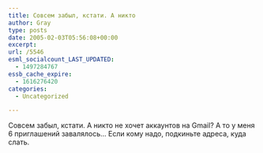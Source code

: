 ```yaml
---
title: Совсем забыл, кстати. А никто
author: Gray
type: posts
date: 2005-02-03T05:56:08+00:00
excerpt:
url: /5546
esml_socialcount_LAST_UPDATED:
  - 1497284767
essb_cache_expire:
  - 1616276420
categories:
  - Uncategorized

---
```








Совсем забыл, кстати. А никто не хочет аккаунтов на Gmail? А то у меня 6 приглашений завалялось&#8230; Если кому надо, подкиньте адреса, куда слать.